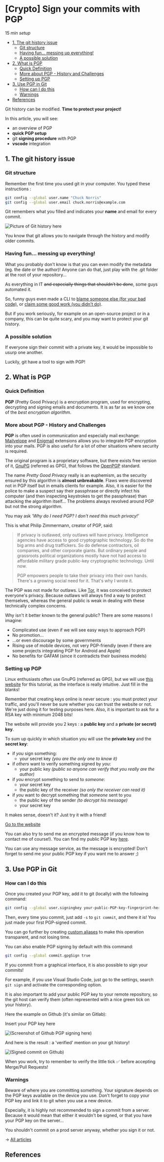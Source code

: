 # \[Crypto\] Sign your commits with PGP

15 _min setup_

* [1. The git history issue](3-pgp.md#1-the-git-history-issue)
  * [Git structure](3-pgp.md#git-structure)
  * [Having fun... messing up everything!](3-pgp.md#having-fun-messing-up-everything)
  * [A possible solution](3-pgp.md#a-possible-solution)
* [2. What is PGP](3-pgp.md#2-what-is-pgp)
  * [Quick Definition](3-pgp.md#quick-definition)
  * [More about PGP - History and Challenges](3-pgp.md#more-about-pgp---history-and-challenges)
  * [Setting up PGP](3-pgp.md#setting-up-pgp)
* [3. Use PGP in Git](3-pgp.md#3-use-pgp-in-git)
  * [How can I do this](3-pgp.md#how-can-i-do-this)
  * [Warnings](3-pgp.md#warnings)
* [References](3-pgp.md#references)

Git history can be modified. **Time to protect your project!**

In this article, you will see:

* an overview of PGP
* **quick PGP setup**
* git **signing procedure** with PGP
* **vscode** integration

## 1. The git history issue

### Git structure

Remember the first time you used git in your computer. You typed these instructions :

```bash
git config --global user.name "Chuck Norris"
git config --global user.email chuck.norris@example.com
```

Git remembers what you filled and indicates your **name** and email for every commit.

![Picture of Git history here](../.gitbook/assets/3-Git-history.png)

You know that git allows you to navigate through the history and modify older commits.

### Having fun... messing up everything!

What you probably don't know is that you can even modify the metadata \(eg. the date or the author\)! Anyone can do that, just play with the .git folder at the root of your repository...

As everything in IT ~~and especially things that shouldn't be done~~, some guys automated it.

So, funny guys even made a CLI to [blame someone else \(for your bad code\)](https://github.com/jayphelps/git-blame-someone-else), or [claim some good work \(you didn't do\)](https://github.com/SilasX/git-upstage).

But if you work seriously, for example on an open-source project or in a company, this can be quite scary, and you may want to protect your git history.

### A possible solution

If everyone sign their commit with a private key, it would be impossible to usurp one another.

Luckily, git have a tool to sign with PGP!

## 2. What is PGP

### Quick Definition

**PGP** \(Pretty Good Privacy\) is a encryption program, used for encrypting, decrypting and signing emails and documents. It is as far as we know one of the _best encryption algorithm_.

### More about PGP - History and Challenges

**PGP** is often used in communication and especially mail exchange: [Mailvelope](https://www.mailvelope.com) and [Enigmail](https://enigmail.net) extensions allows you to integrate PGP encryption into your mails. PGP is also useful for a lot of other situations where security is required.

The original program is a proprietary software, but there exists free version of it, [GnuPG](https://www.gnupg.org/) \(referred as GPG\), that follows the [OpenPGP](https://www.openpgp.org/) standard.

The name _Pretty Good Privacy_ really is an euphemism, as the security ensured by this algorithm is **almost unbreakable**. Flaws were discovered not in PGP itself but in emails clients for example. Also, it is easier for the police to make a suspect say their passphrase  or directly infect his computer \(and then inspecting keystrokes to get the passphrase\) than attacking the algorithm itself... The problems always revolved around PGP but not the strong algorithm.

You may ask _'Why do I need PGP? I don't need this much privacy!'_

This is what Philip Zimmermann, creator of PGP, said:

> If privacy is outlawed, only outlaws will have privacy. Intelligence agencies have access to good cryptographic technology. So do the big arms and drug traffickers. So do defense contractors, oil companies, and other corporate giants. But ordinary people and grassroots political organizations mostly have not had access to affordable military grade public-key cryptographic technology. Until now.
>
> PGP empowers people to take their privacy into their own hands. There's a growing social need for it. That's why I wrote it.

The PGP was not made for outlaws. Like [Tor](https://www.torproject.org/), it was conceived to protect everyone's privacy. Because outlaws will always find a way to protect themselves, whereas the general public is weak in dealing with these technically complex concerns.

Why isn't it better known to the general public? There are some reasons I imagine:

* Complicated use \(even if we will see easy ways to approach PGP\)
* No promotion...
* ...or even discourage by some governments
* Rising use of mobile devices, not very PGP-friendly \(even if there are some projects integrating PGP for Android and Apple\)
* No benefits for GAFAM \(since it contradicts their business models\)

### Setting up PGP

Linux enthusiasts often use GnuPG \(referred as GPG\), but we will use [this website](https://www.thechiefmeat.com/pgp/#) for this tutorial, as the interface is really intuitive. Just fill in the blanks!

Remember that creating keys online is never secure : you must protect your traffic, and you'll never be sure whether you can trust the website or not. We're just doing it for testing purposes here. Also, it is important to ask for a RSA key with minimum 2048 bits!

The website will provide you 2 keys : a **public key** and a **private \(or secret\) key**.

To sum up quickly in which situation you will use the **private key** and the **secret key**:

* if _you_ sign something:
  * your secret key _\(you are the only one to know it\)_
* if _others_ want to verify something signed by _you_:
  * your public key _\(public so anyone can verify that you really are the author\)_
* if _you_ encrypt something to send to _someone_:
  * your secret key
  * the public key of the receiver _\(so only the receiver can read it\)_
* if _you_ want to decrypt something that _someone_ sent to you
  * the public key of the sender _\(to decrypt his message\)_
  * your secret key

It makes sense, doesn't it? Just try it with a friend!

[Go to the website](https://www.thechiefmeat.com/pgp/)

You can also try to send me an encrypted message \(if you know how to contact me of course!\). You can find my public PGP key [here](../documents/pgp-public-key.md).

You can use any message service, as the message is encrypted! Don't forget to send me your public PGP key if you want me to answer ;\)

## 3. Use PGP in Git

### How can I do this

Once you created your PGP key, add it to git \(locally\) with the following command:

```bash
git config --global user.signingkey your-public-PGP-key-fingerprint-here
```

Then, every time you commit, just add `-s` to `git commit`, and there it is! You just made your first PGP-signed commit.

You can go further by creating [custom aliases](https://github.com/EwenQuim/ewenquim.github.io/tree/3681f5c59cfe5912907fc8f04ea7e1e37e5a8cb8/articles/2-linux-aliases.html) to make this operation transparent, and not losing time.

You can also enable PGP signing by default with this command:

```bash
git config --global commit.gpgSign true
```

If you commit from a graphical interface, it is also possible to sign your commits!

For example, if you use Visual Studio Code, just go to the settings, search `git sign` and activate the corresponding option.

It is also important to add your public PGP key to your remote repository, so the git host can verify them \(often represented with a nice green tick on your history\).

Here the example on Github \(it's similar on Gitlab\):

Insert your PGP key here

![\(Screenshot of Github PGP signing here\)](../.gitbook/assets/3-Github-GPG-key.png)

And here is the result : a 'verified' mention on your git history!

![\(Signed commit on Github\)](../.gitbook/assets/3-Github-signed.png)

When you work, try to remember to verify the little tick ✅ before accepting Merge/Pull Requests!

### Warnings

Beware of where you are committing something. Your signature depends on the PGP keys available on the device you use. Don't forget to copy your PGP key and link it to git when you use a new device.

Especially, it is highly not recommended to sign a commit from a server. Because it would mean that either it wouldn't be signed, or that you have your PGP key on the server...

You shouldn't commit on a prod server anyway, whether you sign it or not.

→ [All articles]()

## References

